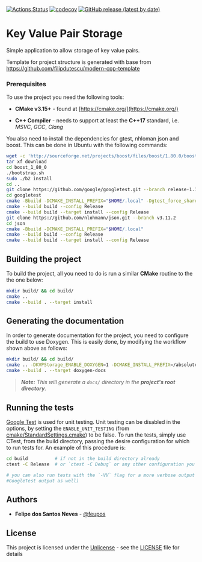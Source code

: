 [![Actions Status](https://github.com/Feupos/key_value_pair_storage/workflows/Ubuntu/badge.svg)](https://github.com/Feupos/key_value_pair_storage/actions)
[![codecov](https://codecov.io/gh/Feupos/key_value_pair_storage/branch/master/graph/badge.svg)](https://codecov.io/gh/Feupos/key_value_pair_storage)
[![GitHub release (latest by date)](https://img.shields.io/github/v/release/Feupos/key_value_pair_storage)](https://github.com/Feupos/key_value_pair_storage/releases)

# Key Value Pair Storage

Simple application to allow storage of key value pairs.

Template for project structure is generated with base from https://github.com/filipdutescu/modern-cpp-template

### Prerequisites

To use the project you need the following tools:

* **CMake v3.15+** - found at [https://cmake.org/](https://cmake.org/)

* **C++ Compiler** - needs to support at least the **C++17** standard, i.e. *MSVC*,
*GCC*, *Clang*

You also need to install the dependencies for gtest, nhloman json and boost. This can be done in Ubuntu with the following commands:

```bash
wget -c 'http://sourceforge.net/projects/boost/files/boost/1.80.0/boost_1_80_0.tar.bz2/download'
tar xf download
cd boost_1_80_0
./bootstrap.sh
sudo ./b2 install
cd ..
git clone https://github.com/google/googletest.git --branch release-1.10.0
cd googletest
cmake -Bbuild -DCMAKE_INSTALL_PREFIX="$HOME/.local" -Dgtest_force_shared_crt=1
cmake --build build --config Release
cmake --build build --target install --config Release
git clone https://github.com/nlohmann/json.git --branch v3.11.2
cd json
cmake -Bbuild -DCMAKE_INSTALL_PREFIX="$HOME/.local"
cmake --build build --config Release
cmake --build build --target install --config Release
```

## Building the project

To build the project, all you need to do is run a similar **CMake** routine
to the the one below:

```bash
mkdir build/ && cd build/
cmake ..
cmake --build . --target install
```

## Generating the documentation

In order to generate documentation for the project, you need to configure the build
to use Doxygen. This is easily done, by modifying the workflow shown above as follows:

```bash
mkdir build/ && cd build/
cmake .. -DKVPStorage_ENABLE_DOXYGEN=1 -DCMAKE_INSTALL_PREFIX=/absolute/path/to/custom/install/directory
cmake --build . --target doxygen-docs
```

> ***Note:*** *This will generate a `docs/` directory in the **project's root directory**.*

## Running the tests

[Google Test](https://github.com/google/googletest/) is used
for unit testing. Unit testing can be disabled in the options, by setting the
`ENABLE_UNIT_TESTING` (from
[cmake/StandardSettings.cmake](cmake/StandardSettings.cmake)) to be false. To run
the tests, simply use CTest, from the build directory, passing the desire
configuration for which to run tests for. An example of this procedure is:

```bash
cd build          # if not in the build directory already
ctest -C Release  # or `ctest -C Debug` or any other configuration you wish to test

# you can also run tests with the `-VV` flag for a more verbose output (i.e.
#GoogleTest output as well)
```

## Authors

* **Felipe dos Santos Neves** - [@feupos](https://github.com/Feupos)

## License

This project is licensed under the [Unlicense](https://unlicense.org/) - see the
[LICENSE](LICENSE) file for details
